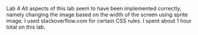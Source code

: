 Lab 4
All aspects of this lab seem to have been implemented correctly, namely changing the image based on the width of the screen using sprite image.
I used stackoverflow.com for certain CSS rules.
I spent about 1 hour total on this lab.